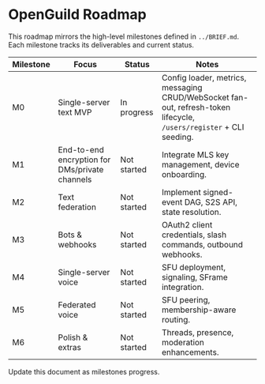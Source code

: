 # OpenGuild Roadmap

This roadmap mirrors the high-level milestones defined in `../BRIEF.md`. Each milestone tracks its deliverables and current status.

| Milestone | Focus                                          | Status       | Notes                                                                                                     |
| --------- | ---------------------------------------------- | ------------ | --------------------------------------------------------------------------------------------------------- |
| M0        | Single-server text MVP                         | In progress | Config loader, metrics, messaging CRUD/WebSocket fan-out, refresh-token lifecycle, `/users/register` + CLI seeding. |
| M1        | End-to-end encryption for DMs/private channels | Not started | Integrate MLS key management, device onboarding.                                                          |
| M2        | Text federation                                | Not started | Implement signed-event DAG, S2S API, state resolution.                                                    |
| M3        | Bots & webhooks                                | Not started | OAuth2 client credentials, slash commands, outbound webhooks.                                             |
| M4        | Single-server voice                            | Not started | SFU deployment, signaling, SFrame integration.                                                            |
| M5        | Federated voice                                | Not started | SFU peering, membership-aware routing.                                                                    |
| M6        | Polish & extras                                | Not started | Threads, presence, moderation enhancements.                                                               |

Update this document as milestones progress.
